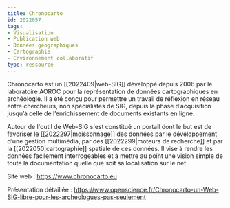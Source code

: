 ```yaml
---
title: Chronocarto
id: 2022057
tags:
- Visualisation
- Publication web
- Données géographiques
- Cartographie
- Environnement collaboratif
type: ressource
---
```


Chronocarto est un [[2022409|web-SIG]] développé depuis 2006 par le laboratoire AOROC pour la représentation de données cartographiques en archéologie. Il a été conçu pour permettre un travail de réflexion en réseau entre chercheurs, non spécialistes de SIG, depuis la phase d’acquisition jusqu’à celle de l’enrichissement de documents existants en ligne.

Autour de l'outil de Web-SIG s'est constitué un portail dont le but est de favoriser le [[2022297|moissonnage]] des données par le développement d’une gestion multimédia, par des [[2022299|moteurs de recherche]] et par la [[2022050|cartographie]] spatiale de ces données. Il vise à rendre les données facilement interrogeables et à mettre au point une vision simple de toute la documentation quelle que soit sa localisation sur le net.

Site web : <https://www.chronocarto.eu>

Présentation détaillée : <https://www.openscience.fr/Chronocarto-un-Web-SIG-libre-pour-les-archeologues-pas-seulement>

